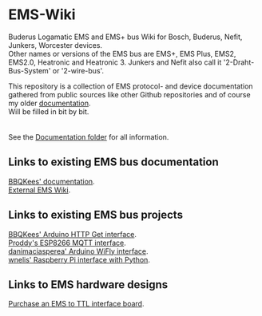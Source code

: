 # EMS-Wiki
Buderus Logamatic EMS and EMS+ bus Wiki for Bosch, Buderus, Nefit, Junkers, Worcester devices.<br>
Other names or versions of the EMS bus are EMS+, EMS Plus, EMS2, EMS2.0, Heatronic and Heatronic 3.
Junkers and Nefit also call it '2-Draht-Bus-System' or '2-wire-bus'.

This repository is a collection of EMS protocol- and device documentation gathered from public sources like other Github repositories and of course my older [documentation](https://github.com/bbqkees/Nefit-Buderus-EMS-bus-Arduino-Domoticz).<br>
Will be filled in bit by bit.<br>
<br>
<br>
See the [Documentation folder](https://github.com/bbqkees/EMS-Wiki/tree/master/Documentation) for all information.

## Links to existing EMS bus documentation
[BBQKees' documentation](https://github.com/bbqkees/Nefit-Buderus-EMS-bus-Arduino-Domoticz).<br>
[External EMS Wiki](https://emswiki.thefischer.net/doku.php).

## Links to existing EMS bus projects
[BBQKees' Arduino HTTP Get interface](https://github.com/bbqkees/Nefit-Buderus-EMS-bus-Arduino-Domoticz).<br>
[Proddy's ESP8266 MQTT interface](https://github.com/proddy/EMS-ESP-Boiler).<br>
[danimaciasperea' Arduino WiFly interface](https://github.com/danimaciasperea/Calduino).<br>
[wnelis' Raspberry Pi interface with Python](https://github.com/wnelis/EMSbus-raspberry-python).<br>

## Links to EMS hardware designs
[Purchase an EMS to TTL interface board](https://shop.hotgoodies.nl/ems/).
